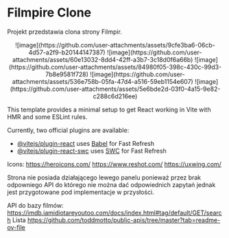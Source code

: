 # Filmpire Clone

Projekt przedstawia clona strony Filmpir.

<p align="center">
![image](https://github.com/user-attachments/assets/9cfe3ba6-06cb-4d57-a2f9-b20144147387)
![image](https://github.com/user-attachments/assets/60e13032-8dd4-42ff-a3b7-3c18d0f6a66b)
![image](https://github.com/user-attachments/assets/84980f05-398c-430c-99d3-7b8e9581f728)
![image](https://github.com/user-attachments/assets/536e758b-05fa-47d4-a516-59eb1154e607)
![image](https://github.com/user-attachments/assets/5e6bde2d-03f0-4a15-9e82-c288c6d216ee)
</p>


This template provides a minimal setup to get React working in Vite with HMR and some ESLint rules.

Currently, two official plugins are available:

- [@vitejs/plugin-react](https://github.com/vitejs/vite-plugin-react/blob/main/packages/plugin-react/README.md) uses [Babel](https://babeljs.io/) for Fast Refresh
- [@vitejs/plugin-react-swc](https://github.com/vitejs/vite-plugin-react-swc) uses [SWC](https://swc.rs/) for Fast Refresh

Icons:
https://heroicons.com/
https://www.reshot.com/
https://uxwing.com/

Strona nie posiada działającego lewego panelu ponieważ przez brak odpowniego API do którego nie można dać odpowiednich zapytań jednak jest przygotowane pod implementacje w przysłości.

API do bazy filmów:
https://imdb.iamidiotareyoutoo.com/docs/index.html#tag/default/GET/search
Lista
https://github.com/toddmotto/public-apis/tree/master?tab=readme-ov-file
